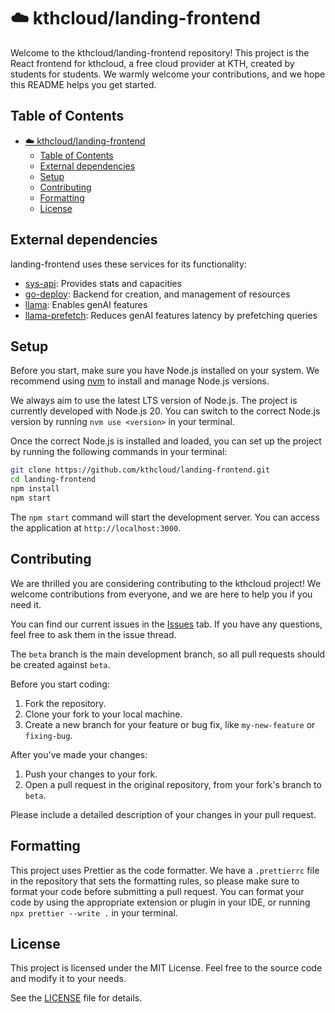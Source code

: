 # ☁️ kthcloud/landing-frontend

Welcome to the kthcloud/landing-frontend repository! This project is the React frontend for kthcloud, a free cloud provider at KTH, created by students for students. We warmly welcome your contributions, and we hope this README helps you get started.

## Table of Contents

- [☁️ kthcloud/landing-frontend](#️-kthcloudlanding-frontend)
  - [Table of Contents](#table-of-contents)
  - [External dependencies](#external-dependencies)
  - [Setup](#setup)
  - [Contributing](#contributing)
  - [Formatting](#formatting)
  - [License](#license)

## External dependencies
landing-frontend uses these services for its functionality:
- [sys-api](https://github.com/kthcloud/sys-api): Provides stats and capacities
- [go-deploy](https://github.com/kthcloud/go-deploy): Backend for creation, and management of resources
- [llama](https://llama.app.cloud.cbh.kth.se/): Enables genAI features
- [llama-prefetch](https://github.com/kthcloud/llama-prefetch/): Reduces genAI features latency by prefetching queries

## Setup

Before you start, make sure you have Node.js installed on your system. We recommend using [nvm](https://github.com/nvm-sh/nvm) to install and manage Node.js versions.

We always aim to use the latest LTS version of Node.js. The project is currently developed with Node.js 20. You can switch to the correct Node.js version by running `nvm use <version>` in your terminal.

Once the correct Node.js is installed and loaded, you can set up the project by running the following commands in your terminal:

```bash
git clone https://github.com/kthcloud/landing-frontend.git
cd landing-frontend
npm install
npm start
```

The `npm start` command will start the development server. You can access the application at `http://localhost:3000`.

## Contributing

We are thrilled you are considering contributing to the kthcloud project! We welcome contributions from everyone, and we are here to help you if you need it.

You can find our current issues in the [Issues](https://github.com/kthcloud/landing-frontend/issues) tab. If you have any questions, feel free to ask them in the issue thread.

The `beta` branch is the main development branch, so all pull requests should be created against `beta`.

Before you start coding:

1. Fork the repository.
2. Clone your fork to your local machine.
3. Create a new branch for your feature or bug fix, like `my-new-feature` or `fixing-bug`.

After you've made your changes:

1. Push your changes to your fork.
2. Open a pull request in the original repository, from your fork's branch to `beta`.

Please include a detailed description of your changes in your pull request.

## Formatting

This project uses Prettier as the code formatter. We have a `.prettierrc` file in the repository that sets the formatting rules, so please make sure to format your code before submitting a pull request. You can format your code by using the appropriate extension or plugin in your IDE, or running `npx prettier --write .` in your terminal.

## License

This project is licensed under the MIT License. Feel free to the source code and modify it to your needs.

See the [LICENSE](LICENSE) file for details.
